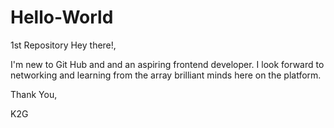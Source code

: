 # Hello-World
1st Repository
Hey there!,

I'm new to Git Hub and and an aspiring frontend developer. I look forward to networking and learning from the array brilliant minds here on the platform.

Thank You,

K2G
